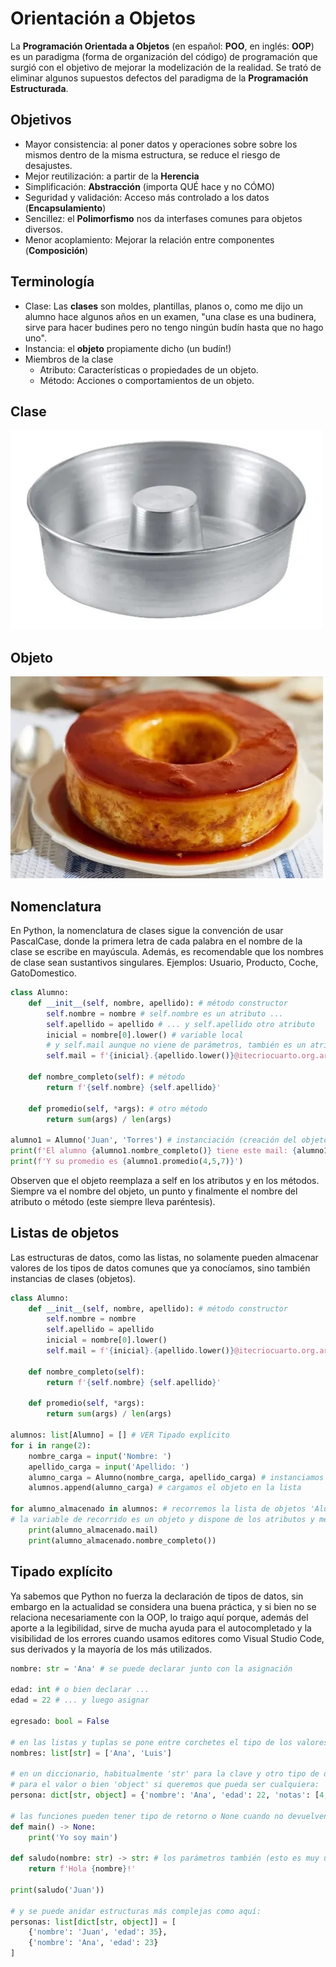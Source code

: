 # Orientación a Objetos

La **Programación Orientada a Objetos** (en español: **POO**, en inglés: **OOP**) es un paradigma (forma de organización del código) de programación que surgió con el objetivo de mejorar la modelización de la realidad. Se trató de eliminar algunos supuestos defectos del paradigma de la **Programación Estructurada**.

## Objetivos

- Mayor consistencia: al poner datos y operaciones sobre sobre los mismos dentro de la misma estructura, se reduce el riesgo de desajustes.
- Mejor reutilización: a partir de la **Herencia**
- Simplificación: **Abstracción** (importa QUÉ hace y no CÓMO)
- Seguridad y validación: Acceso más controlado a los datos (**Encapsulamiento**)
- Sencillez: el **Polimorfismo** nos da interfases comunes para objetos diversos.
- Menor acoplamiento: Mejorar la relación entre componentes (**Composición**)

## Terminología

- Clase: Las **clases** son moldes, plantillas, planos o, como me dijo un alumno hace algunos años en un examen, "una clase es una budinera, sirve para hacer budines pero no tengo ningún budín hasta que no hago uno".
- Instancia: el **objeto** propiamente dicho (un budín!)
- Miembros de la clase
    - Atributo: Características o propiedades de un objeto.
    - Método: Acciones o comportamientos de un objeto.

## Clase

![clase](../img/budinera.webp) 

## Objeto

![objeto](../img/flan.webp)

## Nomenclatura

En Python, la nomenclatura de clases sigue la convención de usar PascalCase, donde la primera letra de cada palabra en el nombre de la clase se escribe en mayúscula. Además, es recomendable que los nombres de clase sean sustantivos singulares.
Ejemplos: Usuario, Producto, Coche, GatoDomestico.

```py
class Alumno:
    def __init__(self, nombre, apellido): # método constructor
        self.nombre = nombre # self.nombre es un atributo ...
        self.apellido = apellido # ... y self.apellido otro atributo
        inicial = nombre[0].lower() # variable local
        # y self.mail aunque no viene de parámetros, también es un atributo:
        self.mail = f'{inicial}.{apellido.lower()}@itecriocuarto.org.ar'

    def nombre_completo(self): # método
        return f'{self.nombre} {self.apellido}'
    
    def promedio(self, *args): # otro método
        return sum(args) / len(args)

alumno1 = Alumno('Juan', 'Torres') # instanciación (creación del objeto)
print(f'El alumno {alumno1.nombre_completo()} tiene este mail: {alumno1.mail}')
print(f'Y su promedio es {alumno1.promedio(4,5,7)}')
```

Observen que el objeto reemplaza a self en los atributos y en los métodos. Siempre va el nombre del objeto, un punto y finalmente el nombre del atributo o método (este siempre lleva paréntesis).

## Listas de objetos

Las estructuras de datos, como las listas, no solamente pueden almacenar valores de los tipos de datos comunes que ya conocíamos, sino también instancias de clases (objetos).

```py
class Alumno:
    def __init__(self, nombre, apellido): # método constructor
        self.nombre = nombre
        self.apellido = apellido
        inicial = nombre[0].lower()
        self.mail = f'{inicial}.{apellido.lower()}@itecriocuarto.org.ar'

    def nombre_completo(self):
        return f'{self.nombre} {self.apellido}'
    
    def promedio(self, *args):
        return sum(args) / len(args)

alumnos: list[Alumno] = [] # VER Tipado explícito
for i in range(2):
    nombre_carga = input('Nombre: ')
    apellido_carga = input('Apellido: ')
    alumno_carga = Alumno(nombre_carga, apellido_carga) # instanciamos
    alumnos.append(alumno_carga) # cargamos el objeto en la lista

for alumno_almacenado in alumnos: # recorremos la lista de objetos 'Alumno'
# la variable de recorrido es un objeto y dispone de los atributos y métodos:
    print(alumno_almacenado.mail) 
    print(alumno_almacenado.nombre_completo()) 
```

## Tipado explícito

Ya sabemos que Python no fuerza la declaración de tipos de datos, sin embargo en la actualidad se considera una buena práctica, y si bien no se relaciona necesariamente con la OOP, lo traigo aquí porque, además del aporte a la legibilidad, sirve de mucha ayuda para el autocompletado y la visibilidad de los errores cuando usamos editores como Visual Studio Code, sus derivados y la mayoría de los más utilizados.

``` py
nombre: str = 'Ana' # se puede declarar junto con la asignación

edad: int # o bien declarar ...
edad = 22 # ... y luego asignar

egresado: bool = False

# en las listas y tuplas se pone entre corchetes el tipo de los valores
nombres: list[str] = ['Ana', 'Luis']

# en un diccionario, habitualmente 'str' para la clave y otro tipo de dato
# para el valor o bien 'object' si queremos que pueda ser cualquiera:
persona: dict[str, object] = {'nombre': 'Ana', 'edad': 22, 'notas': [4, 7]}

# las funciones pueden tener tipo de retorno o None cuando no devuelven nada
def main() -> None:
    print('Yo soy main')

def saludo(nombre: str) -> str: # los parámetros también (esto es muy útil !!!)
    return f'Hola {nombre}!'

print(saludo('Juan'))

# y se puede anidar estructuras más complejas como aquí:
personas: list[dict[str, object]] = [
    {'nombre': 'Juan', 'edad': 35},
    {'nombre': 'Ana', 'edad': 23}
]   

```
